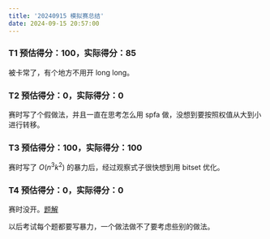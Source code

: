 ```yaml
---
title: '20240915 模拟赛总结'
date: 2024-09-15 20:57:00
---
```


### T1 预估得分：100，实际得分：85

被卡常了，有个地方不用开 long long。

### T2 预估得分：0，实际得分：0

赛时写了个假做法，并且一直在思考怎么用 spfa 做，没想到要按照权值从大到小进行转移。

### T3 预估得分：100，实际得分：100

赛时写了 $O(n^3k^2)$ 的暴力后，经过观察式子很快想到用 bitset 优化。

### T4 预估得分：0，实际得分：0

赛时没开。[题解](https://www.cnblogs.com/Scarab/p/18415600)

以后考试每个题都要写暴力，一个做法做不了要考虑些别的做法。